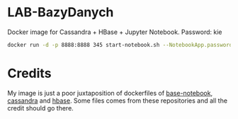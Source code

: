 # LAB-BazyDanych

Docker image for Cassandra + HBase + Jupyter Notebook. Password: kie
```bash
docker run -d -p 8888:8888 345 start-notebook.sh --NotebookApp.password='sha1:d8903401e924:be8e89516459422c0fcda15e26cf02b5bd41bbce'
```
# Credits
My image is just a poor juxtaposition of dockerfiles of [base-notebook](https://github.com/jupyter/docker-stacks/blob/master/base-notebook/Dockerfile), [cassandra](https://github.com/docker-library/cassandra/blob/master/2.1/Dockerfile) and [hbase](https://github.com/birlinn/hbase2-docker/blob/master/Dockerfile).
Some files comes from these repositories and all the credit should go there.

